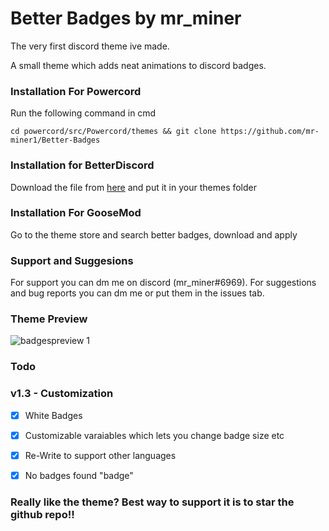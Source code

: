 # Better Badges by mr_miner
The very first discord theme ive made.
 
A small theme which adds neat animations to discord badges.

### Installation For Powercord
Run the following command in cmd
```
cd powercord/src/Powercord/themes && git clone https://github.com/mr-miner1/Better-Badges
```
### Installation for BetterDiscord
Download the file from [here](https://betterdiscord.app/theme/Better%20Badges) and put it in your themes folder
### Installation For GooseMod
Go to the theme store and search better badges, download and apply
### Support and Suggesions
For support you can dm me on discord (mr_miner#6969).
For suggestions and bug reports you can dm me or put them in the issues tab.
### Theme Preview
![badgespreview 1](https://i.imgur.com/JARsWUV.gif)
### Todo
### v1.3 - Customization
- [x] White Badges 

- [x] Customizable varaiables which lets you change badge size etc

- [x] Re-Write to support other languages

- [x] No badges found "badge"

### Really like the theme? Best way to support it is to star the github repo!!
